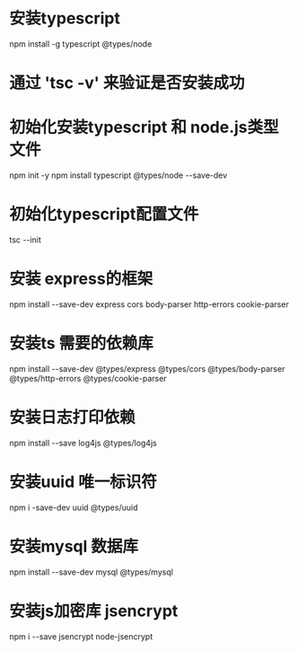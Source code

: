 <!--
 * @Author: super_javan 296652579@qq.com
 * @Date: 2024-05-28 12:40:09
 * @LastEditors: super_javan 296652579@qq.com
 * @LastEditTime: 2024-05-29 15:38:10
 * @FilePath: /FiveChess/server/README.md
 * @Description: 这是默认设置,请设置`customMade`, 打开koroFileHeader查看配置 进行设置: https://github.com/OBKoro1/koro1FileHeader/wiki/%E9%85%8D%E7%BD%AE
-->
# 安装typescript 
npm install -g typescript @types/node
# 通过 'tsc -v' 来验证是否安装成功

# 初始化安装typescript 和 node.js类型文件
 npm init -y
 npm install typescript @types/node --save-dev

 # 初始化typescript配置文件
 tsc --init

 # 安装 express的框架
 npm install --save-dev express cors body-parser http-errors cookie-parser

 # 安装ts 需要的依赖库
 npm install --save-dev @types/express @types/cors @types/body-parser @types/http-errors @types/cookie-parser

 # 安装日志打印依赖
 npm install --save log4js @types/log4js

 # 安装uuid 唯一标识符
 npm i -save-dev uuid @types/uuid

 # 安装mysql 数据库
 npm install --save-dev mysql @types/mysql

 # 安装js加密库 jsencrypt
 npm i --save jsencrypt node-jsencrypt  


 


